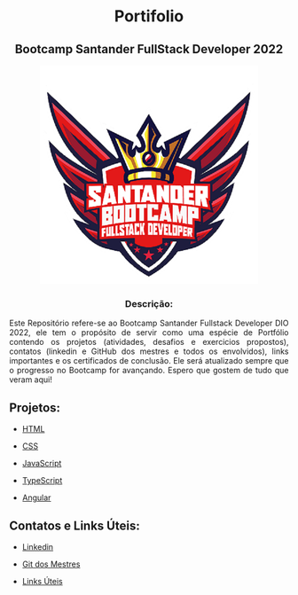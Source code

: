 <h1 align="center">Portifolio</h1>
<h2 align="center">Bootcamp Santander FullStack Developer 2022</h2>
<div align="center">
<img src="https://github.com/Silvio-Arem/Portifolio-bootcamp-fullstack-developer-DIO/blob/main/logo-bootcamp.png">
</div>
<h3 align="center">
<b>Descrição:</b></h3>

<div align="justify">Este Repositório refere-se ao Bootcamp Santander Fullstack Developer DIO 2022, ele tem o propósito de servir como uma espécie de Portfólio contendo os projetos (atividades, desafios e exercicios propostos), contatos (linkedin e GitHub dos mestres e todos os envolvidos), links importantes e os certificados de conclusão.
Ele será atualizado sempre que o progresso no Bootcamp for avançando.
Espero que gostem de tudo que veram aqui!</div>

## Projetos:

- [HTML](https://github.com/Silvio-Arem/Portifolio-bootcamp-fullstack-developer-DIO/tree/main/HTML)

- [CSS](https://github.com/Silvio-Arem/Portifolio-bootcamp-fullstack-developer-DIO/tree/main/CSS)

- [JavaScript](https://github.com/Silvio-Arem/Portifolio-bootcamp-fullstack-developer-DIO/tree/main/JavaScript)

- [TypeScript](https://github.com/Silvio-Arem/Portifolio-bootcamp-fullstack-developer-DIO/tree/main/TypeScript)

- [Angular](https://github.com/Silvio-Arem/Portifolio-bootcamp-fullstack-developer-DIO/tree/main/Angular)

## Contatos e Links Úteis:

- [Linkedin](https://github.com/Silvio-Arem/Portifolio-bootcamp-fullstack-developer-DIO/blob/main/Contatos/contatosLinkedin.md)

- [Git dos  Mestres]()

- [Links Úteis]()
